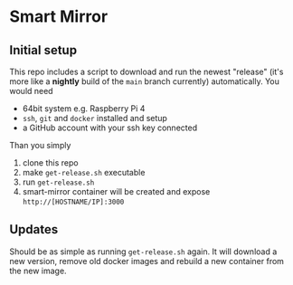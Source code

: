 # Smart Mirror

## Initial setup

This repo includes a script to download and run the newest "release" (it's more like a **nightly** build of the `main` branch currently) automatically. You would need

- 64bit system e.g. Raspberry Pi 4
- `ssh`, `git` and `docker` installed and setup
- a GitHub account with your ssh key connected

Than you simply 

1. clone this repo
1. make `get-release.sh` executable 
1. run `get-release.sh`
1. smart-mirror container will be created and expose `http://[HOSTNAME/IP]:3000` 

## Updates

Should be as simple as running `get-release.sh` again. It will download a new version, remove old docker images and rebuild a new container from the new image.
